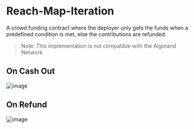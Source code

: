# Reach-Map-Iteration

A crowd funding contract where the deployer only gets the funds when a predefined condition is met, else the contributions are refunded.

> Note: This implementation is not compatible with the Algorand Network

## On Cash Out

![image](https://user-images.githubusercontent.com/68448315/185226009-6e1bcb08-b4fe-46ab-bb5f-7fd8e537e920.png)

## On Refund

![image](https://user-images.githubusercontent.com/68448315/185226024-b6b0d77a-d725-411e-ae44-d3bbcbaa82a7.png)
